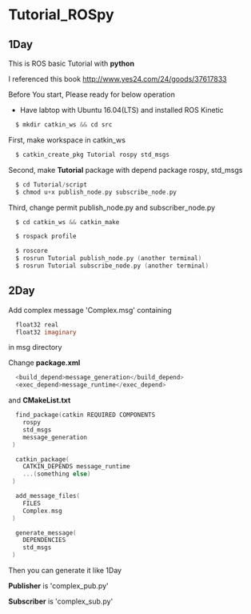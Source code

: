 # Tutorial_ROSpy

## 1Day

This is ROS basic Tutorial with **python** 

I referenced this book http://www.yes24.com/24/goods/37617833

Before You start, Please ready for below operation

- Have labtop with Ubuntu 16.04(LTS) and installed ROS Kinetic 

``` c
  $ mkdir catkin_ws && cd src
```

First, make workspace in catkin_ws

``` c
  $ catkin_create_pkg Tutorial rospy std_msgs
```

Second, make **Tutorial** package with depend package rospy, std_msgs 

``` c
  $ cd Tutorial/script
  $ chmod u+x publish_node.py subscribe_node.py
```

Third, change permit publish_node.py and subscriber_node.py

``` c
  $ cd catkin_ws && catkin_make
```

``` c
  $ rospack profile
```

``` c
  $ roscore
  $ rosrun Tutorial publish_node.py (another terminal)
  $ rosrun Tutorial subscribe_node.py (another terminal)
```
## 2Day

Add complex message 'Complex.msg' containing

``` c
  float32 real
  float32 imaginary
```

in msg directory

Change **package.xml**

``` c
  <build_depend>message_generation</build_depend>
  <exec_depend>message_runtime</exec_depend>
```

and **CMakeList.txt**
``` c
  find_package(catkin REQUIRED COMPONENTS
    rospy
    std_msgs
    message_generation
 )
```

``` c
  catkin_package(
    CATKIN_DEPENDS message_runtime
    ...(something else)
 )
```

``` c
  add_message_files(
    FILES
    Complex.msg
 )
```


``` c
  generate_message(
    DEPENDENCIES
    std_msgs
 )
```

Then you can generate it like 1Day

**Publisher** is 'complex_pub.py'

**Subscriber** is 'complex_sub.py'
